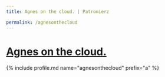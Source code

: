 ```yaml
---
title: Agnes on the cloud. | Patromierz

permalink: /agnesonthecloud
---
```


# [Agnes on the cloud.](https://patronite.pl/agnesonthecloud)

{% include profile.md name="agnesonthecloud" prefix="a" %}
